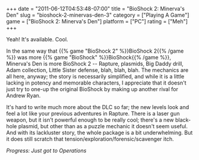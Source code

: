 +++
date = "2011-06-12T04:53:48-07:00"
title = "BioShock 2: Minerva's Den"
slug = "bioshock-2-minervas-den-3"
category = ["Playing A Game"]
game = ["BioShock 2: Minerva's Den"]
platform = ["PC"]
rating = ["Meh"]
+++

Yeah!  It's available.  Cool.

In the same way that {{% game "BioShock 2" %}}BioShock 2{{% /game %}} was more {{% game "BioShock" %}}BioShock{{% /game %}}, Minerva's Den is more BioShock 2 -- Rapture, plasmids, Big Daddy drill, Adam collection, Little Sister defense, blah, blah, blah.  The mechanics are all here, anyway; the story is necessarily simplified, and while it is a little lacking in potency and memorable characters, I appreciate that it doesn't just try to one-up the original BioShock by making up another rival for Andrew Ryan.

It's hard to write much more about the DLC so far; the new levels look and feel a lot like your previous adventures in Rapture.  There is a laser gun weapon, but it isn't powerful enough to be really cool; there's a new black-hole plasmid, but other than as a puzzle mechanic it doesn't seem useful.  And with its lackluster story, the whole package is a bit underwhelming.  But it does still scratch that tension/exploration/forensic/scavenger itch.

<i>Progress: Just got to Operations</i>